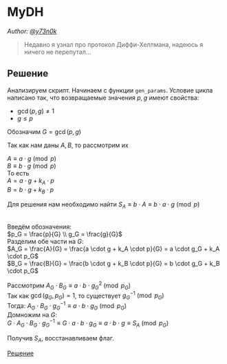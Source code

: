 # MyDH

_Author: [@y73n0k](https://github.com/y73n0k)_

> Недавно я узнал про протокол Диффи-Хеллмана, надеюсь я ничего не перепутал...

## Решение

Анализируем скрипт. Начинаем с функции `gen_params`. Условие цикла написано так, что возвращаемые значения $p, g$ имеют свойства:
* $\gcd(p, g) \neq 1$
* $g \le p$

Обозначим $G = \gcd(p, g)$

Так как нам даны $A, B$, то рассмотрим их

$A \equiv a \cdot g \pmod{p}$
<br>$B \equiv b \cdot g \pmod{p}$
<br>То есть
<br>$A = a \cdot g + k_A \cdot p$
<br>$B = b \cdot g + k_B \cdot p$

Для решения нам необходимо найти $S_A \equiv b \cdot A \equiv b \cdot a \cdot g \pmod{p}$

<br>Введём обозначения:
<br>$p_G = \frac{p}{G} \\ g_G = \frac{g}{G}$
<br>Разделим обе части на $G$:
<br>$A_G = \frac{A}{G} = \frac{a \cdot g + k_A \cdot p}{G} = a \cdot g_G + k_A \cdot p_G$
<br>$B_G = \frac{B}{G} = \frac{b \cdot g + k_B \cdot p}{G} = b \cdot g_G + k_B \cdot p_G$

Рассмотрим $A_G \cdot B_G \equiv a \cdot b \cdot g_G^2 \pmod{p_G}$
<br>Так как $\gcd(g_G, p_G) = 1$, то существует $g_G^{-1} \pmod{p_G}$
<br>Тогда: $A_G \cdot B_G \cdot g_G^{-1} \equiv a \cdot b \cdot g_G \pmod{p_G}$
<br>Домножим на $G$:
<br>$G \cdot A_G \cdot B_G \cdot g_G^{-1} \equiv G \cdot a \cdot b \cdot g_G \equiv a \cdot b \cdot g \equiv S_A \pmod{p_G}$

Получив $S_A$, восстанавливаем флаг.

[Решение](./writeup/solution.py)
